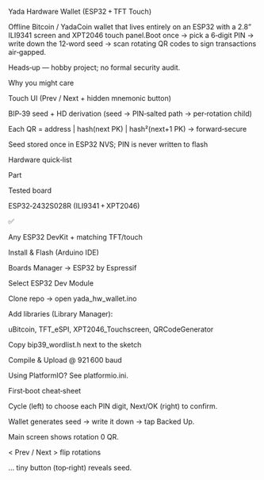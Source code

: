 Yada Hardware Wallet (ESP32 + TFT Touch)

Offline Bitcoin / YadaCoin wallet that lives entirely on an ESP32 with a 2.8” ILI9341 screen and XPT2046 touch panel.Boot once → pick a 6‑digit PIN → write down the 12‑word seed → scan rotating QR codes to sign transactions air‑gapped.

Heads‑up — hobby project; no formal security audit.

Why you might care

Touch UI (Prev / Next + hidden mnemonic button)

BIP‑39 seed + HD derivation (seed → PIN‑salted path → per‑rotation child)

Each QR = address | hash(next PK) | hash²(next+1 PK) → forward‑secure

Seed stored once in ESP32 NVS; PIN is never written to flash

Hardware quick‑list

Part

Tested board

ESP32‑2432S028R (ILI9341 + XPT2046)

✅

Any ESP32 DevKit + matching TFT/touch

Install & Flash (Arduino IDE)

Boards Manager → ESP32 by Espressif

Select ESP32 Dev Module

Clone repo → open yada_hw_wallet.ino

Add libraries (Library Manager):

uBitcoin, TFT_eSPI, XPT2046_Touchscreen, QRCodeGenerator

Copy bip39_wordlist.h next to the sketch

Compile & Upload @ 921 600 baud

Using PlatformIO? See platformio.ini.

First‑boot cheat‑sheet

Cycle (left) to choose each PIN digit, Next/OK (right) to confirm.

Wallet generates seed → write it down → tap Backed Up.

Main screen shows rotation 0 QR.

< Prev / Next > flip rotations

… tiny button (top‑right) reveals seed.

